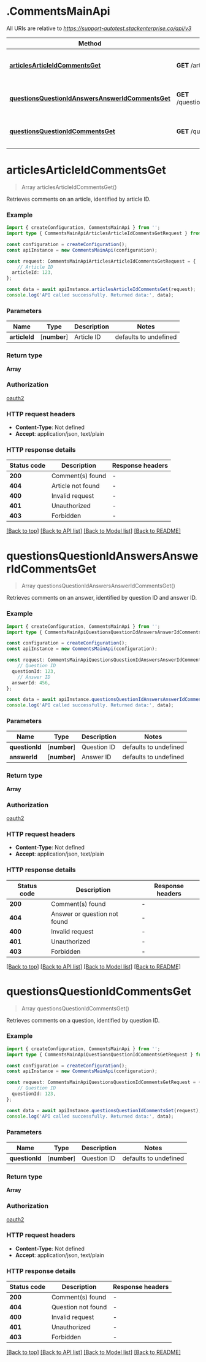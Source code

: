 # .CommentsMainApi

All URIs are relative to *https://support-autotest.stackenterprise.co/api/v3*

Method | HTTP request | Description
------------- | ------------- | -------------
[**articlesArticleIdCommentsGet**](CommentsMainApi.md#articlesArticleIdCommentsGet) | **GET** /articles/{articleId}/comments | Retrieve comments on an article
[**questionsQuestionIdAnswersAnswerIdCommentsGet**](CommentsMainApi.md#questionsQuestionIdAnswersAnswerIdCommentsGet) | **GET** /questions/{questionId}/answers/{answerId}/comments | Retrieve comments on an answer
[**questionsQuestionIdCommentsGet**](CommentsMainApi.md#questionsQuestionIdCommentsGet) | **GET** /questions/{questionId}/comments | Retrieve comments on a question


# **articlesArticleIdCommentsGet**
> Array<CommentResponseModel> articlesArticleIdCommentsGet()

Retrieves comments on an article, identified by article ID.

### Example


```typescript
import { createConfiguration, CommentsMainApi } from '';
import type { CommentsMainApiArticlesArticleIdCommentsGetRequest } from '';

const configuration = createConfiguration();
const apiInstance = new CommentsMainApi(configuration);

const request: CommentsMainApiArticlesArticleIdCommentsGetRequest = {
    // Article ID
  articleId: 123,
};

const data = await apiInstance.articlesArticleIdCommentsGet(request);
console.log('API called successfully. Returned data:', data);
```


### Parameters

Name | Type | Description  | Notes
------------- | ------------- | ------------- | -------------
 **articleId** | [**number**] | Article ID | defaults to undefined


### Return type

**Array<CommentResponseModel>**

### Authorization

[oauth2](README.md#oauth2)

### HTTP request headers

 - **Content-Type**: Not defined
 - **Accept**: application/json, text/plain


### HTTP response details
| Status code | Description | Response headers |
|-------------|-------------|------------------|
**200** | Comment(s) found |  -  |
**404** | Article not found |  -  |
**400** | Invalid request |  -  |
**401** | Unauthorized |  -  |
**403** | Forbidden |  -  |

[[Back to top]](#) [[Back to API list]](README.md#documentation-for-api-endpoints) [[Back to Model list]](README.md#documentation-for-models) [[Back to README]](README.md)

# **questionsQuestionIdAnswersAnswerIdCommentsGet**
> Array<CommentResponseModel> questionsQuestionIdAnswersAnswerIdCommentsGet()

Retrieves comments on an answer, identified by question ID and answer ID.

### Example


```typescript
import { createConfiguration, CommentsMainApi } from '';
import type { CommentsMainApiQuestionsQuestionIdAnswersAnswerIdCommentsGetRequest } from '';

const configuration = createConfiguration();
const apiInstance = new CommentsMainApi(configuration);

const request: CommentsMainApiQuestionsQuestionIdAnswersAnswerIdCommentsGetRequest = {
    // Question ID
  questionId: 123,
    // Answer ID
  answerId: 456,
};

const data = await apiInstance.questionsQuestionIdAnswersAnswerIdCommentsGet(request);
console.log('API called successfully. Returned data:', data);
```


### Parameters

Name | Type | Description  | Notes
------------- | ------------- | ------------- | -------------
 **questionId** | [**number**] | Question ID | defaults to undefined
 **answerId** | [**number**] | Answer ID | defaults to undefined


### Return type

**Array<CommentResponseModel>**

### Authorization

[oauth2](README.md#oauth2)

### HTTP request headers

 - **Content-Type**: Not defined
 - **Accept**: application/json, text/plain


### HTTP response details
| Status code | Description | Response headers |
|-------------|-------------|------------------|
**200** | Comment(s) found |  -  |
**404** | Answer or question not found |  -  |
**400** | Invalid request |  -  |
**401** | Unauthorized |  -  |
**403** | Forbidden |  -  |

[[Back to top]](#) [[Back to API list]](README.md#documentation-for-api-endpoints) [[Back to Model list]](README.md#documentation-for-models) [[Back to README]](README.md)

# **questionsQuestionIdCommentsGet**
> Array<CommentResponseModel> questionsQuestionIdCommentsGet()

Retrieves comments on a question, identified by question ID.

### Example


```typescript
import { createConfiguration, CommentsMainApi } from '';
import type { CommentsMainApiQuestionsQuestionIdCommentsGetRequest } from '';

const configuration = createConfiguration();
const apiInstance = new CommentsMainApi(configuration);

const request: CommentsMainApiQuestionsQuestionIdCommentsGetRequest = {
    // Question ID
  questionId: 123,
};

const data = await apiInstance.questionsQuestionIdCommentsGet(request);
console.log('API called successfully. Returned data:', data);
```


### Parameters

Name | Type | Description  | Notes
------------- | ------------- | ------------- | -------------
 **questionId** | [**number**] | Question ID | defaults to undefined


### Return type

**Array<CommentResponseModel>**

### Authorization

[oauth2](README.md#oauth2)

### HTTP request headers

 - **Content-Type**: Not defined
 - **Accept**: application/json, text/plain


### HTTP response details
| Status code | Description | Response headers |
|-------------|-------------|------------------|
**200** | Comment(s) found |  -  |
**404** | Question not found |  -  |
**400** | Invalid request |  -  |
**401** | Unauthorized |  -  |
**403** | Forbidden |  -  |

[[Back to top]](#) [[Back to API list]](README.md#documentation-for-api-endpoints) [[Back to Model list]](README.md#documentation-for-models) [[Back to README]](README.md)


